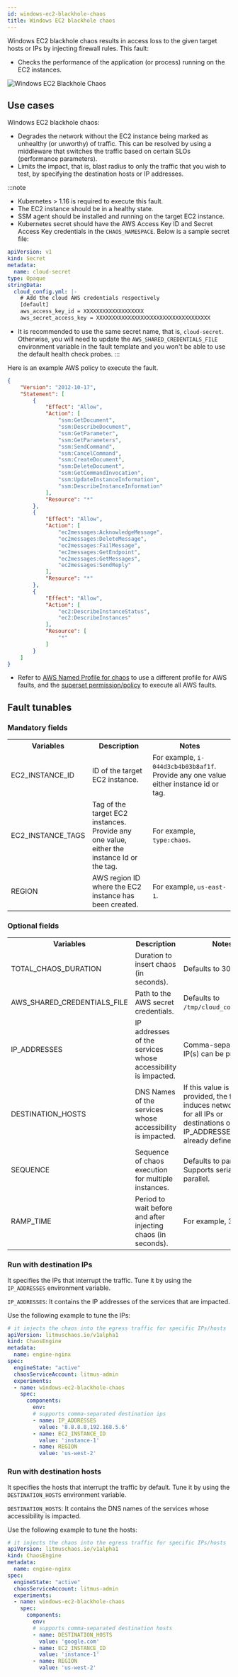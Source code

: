 ```yaml
---
id: windows-ec2-blackhole-chaos
title: Windows EC2 blackhole chaos
---
```

Windows EC2 blackhole chaos results in access loss to the given target hosts or IPs by injecting firewall rules. This fault:
- Checks the performance of the application (or process) running on the EC2 instances.

![Windows EC2 Blackhole Chaos](./static/images/windows-ec2-blackhole-chaos.png)

## Use cases

Windows EC2 blackhole chaos:
- Degrades the network without the EC2 instance being marked as unhealthy (or unworthy) of traffic. This can be resolved by using a middleware that switches the traffic based on certain SLOs (performance parameters). 
- Limits the impact, that is, blast radius to only the traffic that you wish to test, by specifying the destination hosts or IP addresses. 

:::note
- Kubernetes > 1.16 is required to execute this fault.
- The EC2 instance should be in a healthy state.
- SSM agent should be installed and running on the target EC2 instance.
- Kubernetes secret should have the AWS Access Key ID and Secret Access Key credentials in the `CHAOS_NAMESPACE`. Below is a sample secret file:
```yaml
apiVersion: v1
kind: Secret
metadata:
  name: cloud-secret
type: Opaque
stringData:
  cloud_config.yml: |-
    # Add the cloud AWS credentials respectively
    [default]
    aws_access_key_id = XXXXXXXXXXXXXXXXXXX
    aws_secret_access_key = XXXXXXXXXXXXXXXXXXXXXXXXXXXXXXXXXXXX
```

- It is recommended to use the same secret name, that is, `cloud-secret`. Otherwise, you will need to update the `AWS_SHARED_CREDENTIALS_FILE` environment variable in the fault template and you won't be able to use the default health check probes. 
:::

Here is an example AWS policy to execute the fault.

```json
{
    "Version": "2012-10-17",
    "Statement": [
        {
            "Effect": "Allow",
            "Action": [
                "ssm:GetDocument",
                "ssm:DescribeDocument",
                "ssm:GetParameter",
                "ssm:GetParameters",
                "ssm:SendCommand",
                "ssm:CancelCommand",
                "ssm:CreateDocument",
                "ssm:DeleteDocument",
                "ssm:GetCommandInvocation",          
                "ssm:UpdateInstanceInformation",
                "ssm:DescribeInstanceInformation"
            ],
            "Resource": "*"
        },
        {
            "Effect": "Allow",
            "Action": [
                "ec2messages:AcknowledgeMessage",
                "ec2messages:DeleteMessage",
                "ec2messages:FailMessage",
                "ec2messages:GetEndpoint",
                "ec2messages:GetMessages",
                "ec2messages:SendReply"
            ],
            "Resource": "*"
        },
        {
            "Effect": "Allow",
            "Action": [
                "ec2:DescribeInstanceStatus",
                "ec2:DescribeInstances"
            ],
            "Resource": [
                "*"
            ]
        }
    ]
}
```

- Refer to [AWS Named Profile for chaos](./security/aws-switch-profile.md) to use a different profile for AWS faults, and the [superset permission/policy](./security/policy-for-all-aws-faults.md) to execute all AWS faults.


## Fault tunables

  <h3>Mandatory fields</h3>
    <table>
      <tr>
        <th> Variables </th>
        <th> Description </th>
        <th> Notes </th>
      </tr>
      <tr>
        <td> EC2_INSTANCE_ID </td>
        <td> ID of the target EC2 instance. </td>
        <td> For example, <code>i-044d3cb4b03b8af1f</code>. Provide any one value either instance id or tag.</td>
      </tr>
      <tr>
        <td> EC2_INSTANCE_TAGS </td>
        <td> Tag of the target EC2 instances. Provide any one value, either the instance Id or the tag.</td>
        <td> For example, <code>type:chaos</code>. </td>
      </tr>
      <tr>
        <td> REGION </td>
        <td> AWS region ID where the EC2 instance has been created. </td>
        <td> For example, <code>us-east-1</code>. </td>
      </tr>
    </table>
    <h3>Optional fields</h3>
    <table>
        <tr>
            <th> Variables </th>
            <th> Description </th>
            <th> Notes </th>
        </tr>
        <tr>
            <td> TOTAL_CHAOS_DURATION </td>
            <td> Duration to insert chaos (in seconds). </td>
            <td> Defaults to 30s. </td>
        </tr>
        <tr>
            <td> AWS_SHARED_CREDENTIALS_FILE </td>
            <td> Path to the AWS secret credentials.</td>
            <td> Defaults to <code>/tmp/cloud_config.yml</code>.</td>
        </tr>
        <tr>
            <td> IP_ADDRESSES </td>
            <td> IP addresses of the services whose accessibility is impacted. </td>
            <td> Comma-separated IP(s) can be provided. </td>
        </tr>
        <tr>
            <td> DESTINATION_HOSTS </td>
            <td> DNS Names of the services whose accessibility is impacted. </td>
            <td> If this value is not provided, the fault induces network chaos for all IPs or destinations or IP_ADDRESSES if already defined. </td>
        </tr>
        <tr>
            <td> SEQUENCE </td>
            <td> Sequence of chaos execution for multiple instances. </td>
            <td> Defaults to parallel. Supports serial and parallel. </td>
        </tr>
        <tr>
            <td> RAMP_TIME </td>
            <td> Period to wait before and after injecting chaos (in seconds).  </td>
            <td> For example, 30s. </td>
        </tr>
    </table>


### Run with destination IPs

It specifies the IPs that interrupt the traffic. Tune it by using the `IP_ADDRESSES` environment variable.

`IP_ADDRESSES`: It contains the IP addresses of the services that are impacted.

Use the following example to tune the IPs:

[embedmd]:# (./static/manifests/windows-ec2-blackhole-chaos/destination-ip.yaml yaml)
```yaml
# it injects the chaos into the egress traffic for specific IPs/hosts
apiVersion: litmuschaos.io/v1alpha1
kind: ChaosEngine
metadata:
  name: engine-nginx
spec:
  engineState: "active"
  chaosServiceAccount: litmus-admin
  experiments:
  - name: windows-ec2-blackhole-chaos
    spec:
      components:
        env:
        # supports comma-separated destination ips
        - name: IP_ADDRESSES
          value: '8.8.8.8,192.168.5.6'
        - name: EC2_INSTANCE_ID
          value: 'instance-1'
        - name: REGION
          value: 'us-west-2'
```

### Run with destination hosts

It specifies the hosts that interrupt the traffic by default. Tune it by using the `DESTINATION_HOSTS` environment variable.

`DESTINATION_HOSTS`: It contains the DNS names of the services whose accessibility is impacted.

Use the following example to tune the hosts:

[embedmd]:# (./static/manifests/windows-ec2-blackhole-chaos/destination-host.yaml yaml)
```yaml
# it injects the chaos into the egress traffic for specific IPs/hosts
apiVersion: litmuschaos.io/v1alpha1
kind: ChaosEngine
metadata:
  name: engine-nginx
spec:
  engineState: "active"
  chaosServiceAccount: litmus-admin
  experiments:
  - name: windows-ec2-blackhole-chaos
    spec:
      components:
        env:
        # supports comma-separated destination hosts
        - name: DESTINATION_HOSTS
          value: 'google.com'
        - name: EC2_INSTANCE_ID
          value: 'instance-1'
        - name: REGION
          value: 'us-west-2'
```
